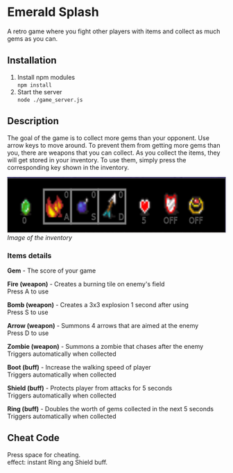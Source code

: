 # Emerald Splash  
A retro game where you fight other players with items and collect as much gems as you can.  
  
## Installation  
1. Install npm modules   
`npm install`  
2. Start the server  
`node ./game_server.js`  
  
## Description  
The goal of the game is to collect more gems than your opponent. Use arrow keys to move around. To prevent them from getting more gems than you, there are weapons that you can collect. As you collect the items, they will get stored in your inventory. To use them, simply press the corresponding key shown in the inventory.  
  
![image of the inventory](./readme_img/inventory.png)  
_Image of the inventory_  
  
### Items details   
**Gem** - The score of your game   
  
**Fire (weapon)** - Creates a burning tile on enemy's field  
Press A to use  
  
**Bomb (weapon)** - Creates a 3x3 explosion 1 second after using  
Press S to use  
  
**Arrow (weapon)** - Summons 4 arrows that are aimed at the enemy  
Press D to use  
  
**Zombie (weapon)** - Summons a zombie that chases after the enemy  
Triggers automatically when collected  
  
**Boot (buff)** - Increase the walking speed of player  
Triggers automatically when collected  
  
**Shield (buff)** - Protects player from attacks for 5 seconds  
Triggers automatically when collected  
  
**Ring (buff)** - Doubles the worth of gems collected in the next 5 seconds  
Triggers automatically when collected  
  
## Cheat Code  
Press space for cheating.  
effect: instant Ring ang Shield buff.  
